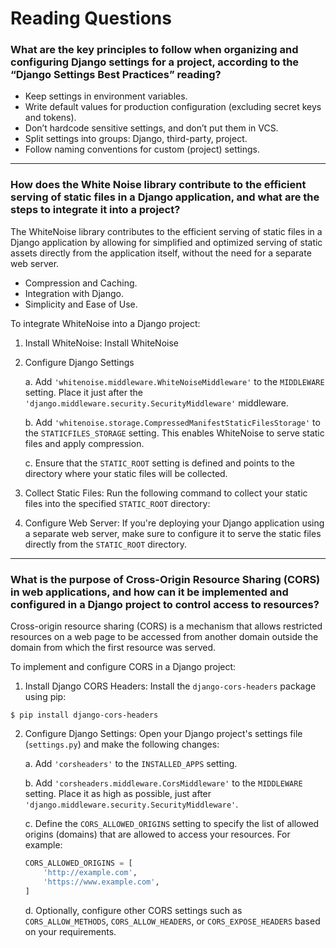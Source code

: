 # Reading Questions

### What are the key principles to follow when organizing and configuring Django settings for a project, according to the “Django Settings Best Practices” reading?

- Keep settings in environment variables.
- Write default values for production configuration (excluding secret keys and tokens).
- Don’t hardcode sensitive settings, and don’t put them in VCS.
- Split settings into groups: Django, third-party, project.
- Follow naming conventions for custom (project) settings.

---

### How does the White Noise library contribute to the efficient serving of static files in a Django application, and what are the steps to integrate it into a project?

The WhiteNoise library contributes to the efficient serving of static files in a Django application by allowing for simplified and optimized serving of static assets directly from the application itself, without the need for a separate web server.

- Compression and Caching.
- Integration with Django.
- Simplicity and Ease of Use.

To integrate WhiteNoise into a Django project:

1. Install WhiteNoise: Install WhiteNoise

2. Configure Django Settings

   a. Add `'whitenoise.middleware.WhiteNoiseMiddleware'` to the `MIDDLEWARE` setting. Place it just after the `'django.middleware.security.SecurityMiddleware'` middleware.

   b. Add `'whitenoise.storage.CompressedManifestStaticFilesStorage'` to the `STATICFILES_STORAGE` setting. This enables WhiteNoise to serve static files and apply compression.

   c. Ensure that the `STATIC_ROOT` setting is defined and points to the directory where your static files will be collected.

3. Collect Static Files: Run the following command to collect your static files into the specified `STATIC_ROOT` directory:

4. Configure Web Server: If you're deploying your Django application using a separate web server, make sure to configure it to serve the static files directly from the `STATIC_ROOT` directory. 

---

### What is the purpose of Cross-Origin Resource Sharing (CORS) in web applications, and how can it be implemented and configured in a Django project to control access to resources?

Cross-origin resource sharing (CORS) is a mechanism that allows restricted resources on a web page to be accessed from another domain outside the domain from which the first resource was served.

To implement and configure CORS in a Django project:

1. Install Django CORS Headers: Install the `django-cors-headers` package using pip:
```
$ pip install django-cors-headers
```

2. Configure Django Settings: Open your Django project's settings file (`settings.py`) and make the following changes:

   a. Add `'corsheaders'` to the `INSTALLED_APPS` setting.

   b. Add `'corsheaders.middleware.CorsMiddleware'` to the `MIDDLEWARE` setting. Place it as high as possible, just after `'django.middleware.security.SecurityMiddleware'`.

   c. Define the `CORS_ALLOWED_ORIGINS` setting to specify the list of allowed origins (domains) that are allowed to access your resources. For example:
   ```python
   CORS_ALLOWED_ORIGINS = [
       'http://example.com',
       'https://www.example.com',
   ]
   ```

   d. Optionally, configure other CORS settings such as `CORS_ALLOW_METHODS`, `CORS_ALLOW_HEADERS`, or `CORS_EXPOSE_HEADERS` based on your requirements.
